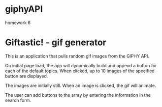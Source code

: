 # giphyAPI
homework 6


<h1>Giftastic! - gif generator</h1>

This is an application that pulls random gif images from the GIPHY API.

On initial page load, the app will dynamically build and append a button for each of the default topics. When clicked, up to 10 images of the specified button are displayed.

The images are initially still. When an image is clicked, the gif will animate.

The user can add buttons to the array by entering the information in the search form.
